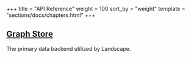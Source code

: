 +++
title = "API Reference"
weight = 100
sort_by = "weight"
template = "sections/docs/chapters.html"
+++

## [Graph Store](@/docs/landscape/reference/graph-store.md)

The primary data backend utilized by Landscape.
